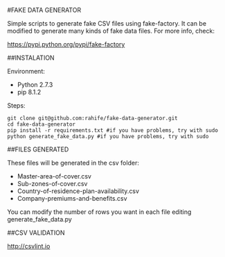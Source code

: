 #FAKE DATA GENERATOR

Simple scripts to generate fake CSV files using fake-factory. It can be modified to generate many kinds of fake data files. For more info, check:

https://pypi.python.org/pypi/fake-factory

##INSTALATION

Environment: 

- Python 2.7.3
- pip 8.1.2

Steps:

```
git clone git@github.com:rahife/fake-data-generator.git
cd fake-data-generator
pip install -r requirements.txt #if you have problems, try with sudo
python generate_fake_data.py #if you have problems, try with sudo
```

##FILES GENERATED

These files will be generated in the csv folder:

- Master-area-of-cover.csv
- Sub-zones-of-cover.csv
- Country-of-residence-plan-availability.csv
- Company-premiums-and-benefits.csv

You can modify the number of rows you want in each file editing generate_fake_data.py

##CSV VALIDATION

http://csvlint.io
